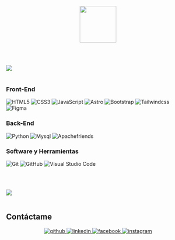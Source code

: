 <div id="header" align="center">
    <img src="https://media.giphy.com/media/UVG0BN8TOMKkPOJS6e/giphy.gif?cid=790b7611kl2utgz3nqwozdb4wpfbqwifktvvn10ytff7mw40&ep=v1_stickers_search&rid=giphy.gif&ct=s" width="100"/> 
</div>
  
<br><br>

<img src="https://user-images.githubusercontent.com/73097560/115834477-dbab4500-a447-11eb-908a-139a6edaec5c.gif"><br><br>


### Front-End 
<p align="center">

![HTML5](https://img.shields.io/badge/HTML5%20-%23E34F26.svg?style=for-the-badge&logo=html5&logoColor=white)
![CSS3](https://img.shields.io/badge/CSS%20-%231572B6.svg?style=for-the-badge&logo=css3&logoColor=white)
![JavaScript](https://img.shields.io/badge/JavaScript%20-%23F7DF1E.svg?style=for-the-badge&logo=javascript&logoColor=black)
![Astro](https://img.shields.io/badge/Astro%20-%23fff.svg?style=for-the-badge&logo=astro&logoColor=black)
![Bootstrap](https://img.shields.io/badge/Bootstrap%20-%236f42c1.svg?style=for-the-badge&logo=Bootstrap&logoColor=white)
![Tailwindcss](https://img.shields.io/badge/Tailwind%20-%2306b6d4.svg?style=for-the-badge&logo=Tailwindcss&logoColor=white)
![Figma](https://img.shields.io/badge/Figma%20-%23000.svg?style=for-the-badge&logo=Figma&logoColor=white)

</p>


### Back-End
<p align="center">

![Python](https://img.shields.io/badge/Python%20-%2314354C.svg?style=for-the-badge&logo=python&logoColor=white)
![Mysql](https://img.shields.io/badge/Mysql%20-%23fff.svg?style=for-the-badge&logo=Mysql&logoColor=black)
![Apachefriends](https://img.shields.io/badge/XAMPP%20-%23fb7a24.svg?style=for-the-badge&logo=XAMPP&logoColor=white)

</p>



### Software y Herramientas
<p align="center">

![Git](https://img.shields.io/badge/git-%23F05033.svg?style=for-the-badge&logo=git&logoColor=white)
    ![GitHub](https://img.shields.io/badge/github-%23121011.svg?style=for-the-badge&logo=github&logoColor=white)
    ![Visual Studio Code](https://img.shields.io/badge/Visual%20Studio%20Code-0078d7.svg?style=for-the-badge&logo=visual-studio-code&logoColor=white)
  

</p>

<br><br>

<img src="https://user-images.githubusercontent.com/73097560/115834477-dbab4500-a447-11eb-908a-139a6edaec5c.gif"><br><br>



## Contáctame  
<div align="center">
<a href="https://github.com/KevinDevCol" target="_blank">
<img src=https://img.shields.io/badge/github-%2324292e.svg?&style=for-the-badge&logo=github&logoColor=white alt=github style="margin-bottom: 5px;" />
</a>
<a href="https://linkedin.com/in/KevinDevCol" target="_blank">
<img src=https://img.shields.io/badge/linkedin-%231E77B5.svg?&style=for-the-badge&logo=linkedin&logoColor=white alt=linkedin style="margin-bottom: 5px;" />
</a>
<a href="https://www.facebook.com/KevinDevCol" target="_blank">
<img src=https://img.shields.io/badge/facebook-%232E87FB.svg?&style=for-the-badge&logo=facebook&logoColor=white alt=facebook style="margin-bottom: 5px;" />
</a>
<a href="https://instagram.com/KevinDevCol" target="_blank">
<img src=https://img.shields.io/badge/instagram-%23000000.svg?&style=for-the-badge&logo=instagram&logoColor=white alt=instagram style="margin-bottom: 5px;" />
</a>  
</div>  
  

